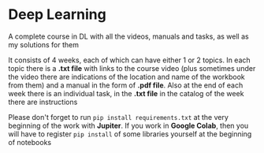 # Deep Learning
A complete course in DL with all the videos, manuals and tasks, as well as my solutions for them

It consists of 4 weeks, each of which can have either 1 or 2 topics. In each topic there is a **.txt file** with links to the course video (plus sometimes under the video there are indications of the location and name of the workbook from them) and a manual in the form of **.pdf file**. Also at the end of each week there is an individual task, in the **.txt file** in
the catalog of the week there are instructions
 
Please don't forget to run `pip install requirements.txt` at the very beginning of the work with **Jupiter**. If you work in **Google Colab**, then you will have to register `pip install` of some libraries yourself at the beginning of notebooks
